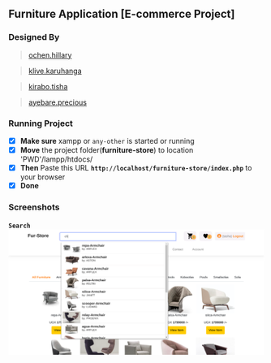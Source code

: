 ## __Furniture Application__ [E-commerce Project]


### Designed By
  > [ochen.hillary](https://github.com/occn8)
  
  > [klive.karuhanga](https://github.com/klivekaru08)
  
  > [kirabo.tisha](https://github.com/Tishakirabo)
  
  > [ayebare.precious](https://github.com/fortunate200-lang)

### Running Project
* [x] __Make sure__ xampp or `any-other` is started or running
* [x] __Move__ the project folder(__furniture-store__) to location 'PWD'/lampp/htdocs/
* [x] __Then__ Paste this URL __`http://localhost/furniture-store/index.php`__ to your browser
* [x] __Done__

### Screenshots
<!-- __`Home screen`__
<img src="assets/images/home.png" /> -->
__`Search`__
<img src="assets/images/search.png" />

